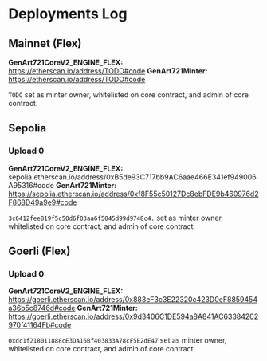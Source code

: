 # Deployments Log

## Mainnet (Flex)

**GenArt721CoreV2_ENGINE_FLEX:** https://etherscan.io/address/TODO#code
**GenArt721Minter:** https://etherscan.io/address/TODO#code

`TODO` set as minter owner, whitelisted on core contract, and admin of core contract.

## Sepolia

### Upload 0

**GenArt721CoreV2_ENGINE_FLEX:** sepolia.etherscan.io/address/0xB5de93C717bb9AC6aae466E341ef949006A95316#code
**GenArt721Minter:** https://sepolia.etherscan.io/address/0xf8F55c50127Dc8ebFDE9b460976d2F868D49a9e9#code

`3c6412fee019f5c50d6f03aa6f5045d99d9748c4.` set as minter owner, whitelisted on core contract, and admin of core contract.

## Goerli (Flex)

### Upload 0

**GenArt721CoreV2_ENGINE_FLEX:** https://goerli.etherscan.io/address/0x883eF3c3E22320c423D0eF8859454a36b5c8746d#code
**GenArt721Minter:** https://goerli.etherscan.io/address/0x9d3406C1DE594a8A841AC63384202970f41164Fb#code

`0xdc1f218011888cE3DA16Bf403833A78cF5E2dE47` set as minter owner, whitelisted on core contract, and admin of core contract.
